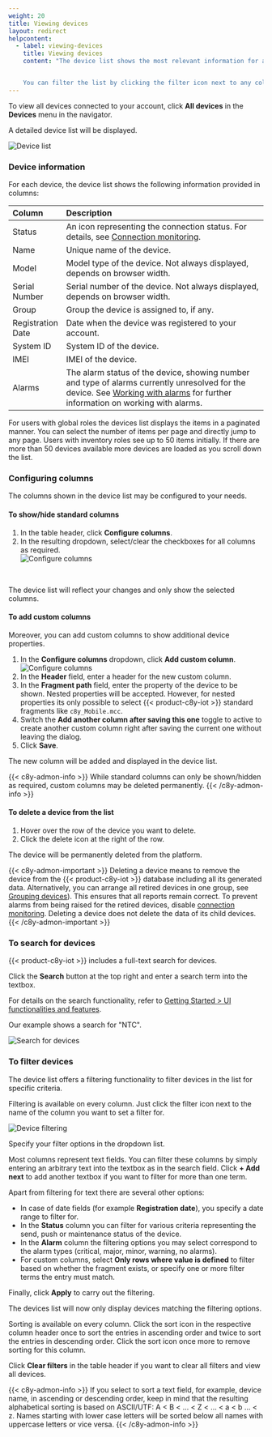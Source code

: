 ```yaml
---
weight: 20
title: Viewing devices
layout: redirect
helpcontent:
  - label: viewing-devices
    title: Viewing devices
    content: "The device list shows the most relevant information for all devices connected to your account. The columns shown in the device list may be customized to your needs, see the *User guide* for details.


    You can filter the list by clicking the filter icon next to any column and providing filter options. For a full-text search, click the **Search** button at the top right and enter a search term."
---
```


<!-- TODO: We need to add mention about "Create smart group" -->

To view all devices connected to your account, click **All devices** in the **Devices** menu in the navigator.

A detailed device list will be displayed.

![Device list](/images/users-guide/DeviceManagement/devmgmt-devices-alldevices.png)

<a name="device-list"></a>
### Device information

For each device, the device list shows the following information provided in columns:

<table>
<thead>
<colgroup>
   <col style="width: 20%;">
   <col style="width: 80%;">
   </colgroup><thead>
<tr>
<th style="text-align:left">Column</th>
<th style="text-align:left">Description</th>
</tr>
</thead>
<tbody>
<tr>
<td style="text-align:left">Status</td>
<td style="text-align:left">An icon representing the connection status. For details, see <a href="#connection-monitoring" class="no-ajaxy">Connection monitoring</a>.</td>
</tr>
<tr>
<td style="text-align:left">Name</td>
<td style="text-align:left">Unique name of the device.</td>
</tr>
<tr>
<td style="text-align:left">Model</td>
<td style="text-align:left">Model type of the device. Not always displayed, depends on browser width.</td>
</tr>
<tr>
<td style="text-align:left">Serial Number</td>
<td style="text-align:left">Serial number of the device. Not always displayed, depends on browser width.</td>
</tr>
<tr>
<td style="text-align:left">Group</td>
<td style="text-align:left">Group the device is assigned to, if any.</td>
</tr>
<tr>
<td style="text-align:left">Registration Date</td>
<td style="text-align:left">Date when the device was registered to your account.</td>
</tr>
<tr>
<td style="text-align:left">System ID</td>
<td style="text-align:left">System ID of the device.</td>
</tr>
<tr>
<td style="text-align:left">IMEI</td>
<td style="text-align:left">IMEI of the device.</td>
</tr>
<tr>
<td style="text-align:left">Alarms</td>
<td style="text-align:left">The alarm status of the device, showing number and type of alarms currently unresolved for the device. See <a href="#alarm-monitoring" class="no-ajaxy">Working with alarms</a> for further information on working with alarms.</td>
</tr>
</tbody>
</table>

For users with global roles the devices list displays the items in a paginated manner. You can select the number of items per page and directly jump to any page. Users with inventory roles see up to 50 items initially. If there are more than 50 devices available more devices are loaded as you scroll down the list.

<a name="configuring-columns"></a>
### Configuring columns

The columns shown in the device list may be configured to your needs.

#### To show/hide standard columns

1. In the table header, click **Configure columns**.
2. In the resulting dropdown, select/clear the checkboxes for all columns as required. <br>![Configure columns](/images/users-guide/DeviceManagement/devmgmt-device-list-configure-columns.png)
<br>

The device list will reflect your changes and only show the selected columns.

#### To add custom columns

Moreover, you can add custom columns to show additional device properties.

1. In the **Configure columns** dropdown, click **Add custom column**.<br>
![Configure columns](/images/users-guide/DeviceManagement/devmgmt-device-list-custom-column.png)<br>
2. In the **Header** field, enter a header for the new custom column.  
3. In the **Fragment path** field, enter the property of the device to be shown. Nested properties will be accepted. However, for nested properties its only possible to select {{< product-c8y-iot >}} standard fragments like `c8y_Mobile.mcc`.
4. Switch the **Add another column after saving this one** toggle to active to create another custom column right after saving the current one without leaving the dialog.
5. Click **Save**.

The new column will be added and displayed in the device list.

{{< c8y-admon-info >}}
While standard columns can only be shown/hidden as required, custom columns may be deleted permanently.
{{< /c8y-admon-info >}}

#### To delete a device from the list

1. Hover over the row of the device you want to delete.
2. Click the delete icon at the right of the row.

The device will be permanently deleted from the platform.

{{< c8y-admon-important >}}
Deleting a device means to remove the device from the {{< product-c8y-iot >}} database including all its generated data. Alternatively, you can arrange all retired devices in one group, see [Grouping devices](#grouping-devices)). This ensures that all reports remain correct. To prevent alarms from being raised for the retired devices, disable [connection monitoring](#connection-monitoring). Deleting a device does not delete the data of its child devices.
{{< /c8y-admon-important >}}

<a name="searching-devices"></a>
### To search for devices

{{< product-c8y-iot >}} includes a full-text search for devices.

Click the **Search** button at the top right and enter a search term into the textbox.

For details on the search functionality, refer to [Getting Started > UI functionalities and features](/users-guide/getting-started#gui-features).

Our example shows a search for "NTC".

![Search for devices](/images/users-guide/DeviceManagement/devmgmt-search.png)

<a name="filtering-devices"></a>
### To filter devices

The device list offers a filtering functionality to filter devices in the list for specific criteria.

Filtering is available on every column. Just click the filter icon next to the name of the column you want to set a filter for.

![Device filtering](/images/users-guide/DeviceManagement/devmgmt-devices-filter.png)

Specify your filter options in the dropdown list.

Most columns represent text fields. You can filter these columns by simply entering an arbitrary text into the textbox as in the search field. Click **+ Add next** to add another textbox if you want to filter for more than one term.

Apart from filtering for text there are several other options:

* In case of date fields (for example **Registration date**), you specify a date range to filter for.
* In the **Status** column you can filter for various criteria representing the send, push or maintenance status of the device.
* In the **Alarm** column the filtering options you may select correspond to the alarm types (critical, major, minor, warning, no alarms).
* For custom columns, select **Only rows where value is defined** to filter based on whether the fragment exists,  or specify one or more filter terms the entry must match.

Finally, click **Apply** to carry out the filtering.

The devices list will now only display devices matching the filtering options.

Sorting is available on every column. Click the sort icon in the respective column header once to sort the entries in ascending order and twice to sort the entries in descending order. Click the sort icon once more to remove sorting for this column.

Click **Clear filters** in the table header if you want to clear all filters and view all devices.

{{< c8y-admon-info >}}
If you select to sort a text field, for example, device name, in ascending or descending order, keep in mind that the resulting alphabetical sorting is based on ASCII/UTF: A < B < ... < Z < ... < a < b ... < z. Names starting with lower case letters will be sorted below all names with uppercase letters or vice versa.
{{< /c8y-admon-info >}}
